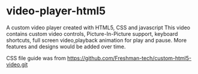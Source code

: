 # video-player-html5
A custom video player created with HTML5, CSS and javascript 
This video contains custom video controls, Picture-In-Picture support, keyboard shortcuts, full screen video,playback animation for play and pause.
More features and designs would be added over time.

CSS file guide was from https://github.com/Freshman-tech/custom-html5-video.git
